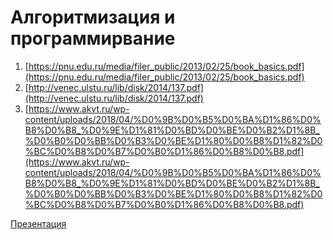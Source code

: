 # Алгоритмизация и программирвание

1. [https://pnu.edu.ru/media/filer_public/2013/02/25/book_basics.pdf](https://pnu.edu.ru/media/filer_public/2013/02/25/book_basics.pdf)
2. [http://venec.ulstu.ru/lib/disk/2014/137.pdf](http://venec.ulstu.ru/lib/disk/2014/137.pdf)
3. [https://www.akvt.ru/wp-content/uploads/2018/04/%D0%9B%D0%B5%D0%BA%D1%86%D0%B8%D0%B8_%D0%9E%D1%81%D0%BD%D0%BE%D0%B2%D1%8B_%D0%B0%D0%BB%D0%B3%D0%BE%D1%80%D0%B8%D1%82%D0%BC%D0%B8%D0%B7%D0%B0%D1%86%D0%B8%D0%B8.pdf](https://www.akvt.ru/wp-content/uploads/2018/04/%D0%9B%D0%B5%D0%BA%D1%86%D0%B8%D0%B8_%D0%9E%D1%81%D0%BD%D0%BE%D0%B2%D1%8B_%D0%B0%D0%BB%D0%B3%D0%BE%D1%80%D0%B8%D1%82%D0%BC%D0%B8%D0%B7%D0%B0%D1%86%D0%B8%D0%B8.pdf)



[Презентация](https://github.com/ximik666/aip_1_course/blob/main/lessons/Lesson_1/%D0%90%D0%BB%D0%B3%D0%BE%D1%80%D0%B8%D1%82%D0%BC%D0%B8%D0%B7%D0%B0%D1%86%D0%B8%D1%8F%20%D0%B8%20%D0%BF%D1%80%D0%BE%D0%B3%D1%80%D0%B0%D0%BC%D0%BC%D0%B8%D1%80%D0%BE%D0%B2%D0%B0%D0%BD%D0%B8%D0%B5.pdf)

